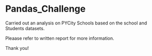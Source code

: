 # Pandas_Challenge

Carried out an analysis on PYCity Schools based on the school and Students datasets. 

Pleaase refer to written report for more information.

Thank you!

